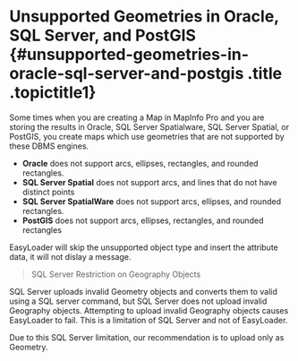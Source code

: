 Unsupported Geometries in Oracle, SQL Server, and PostGIS {#unsupported-geometries-in-oracle-sql-server-and-postgis .title .topictitle1}
=========================================================

Some times when you are creating a Map in MapInfo Pro and you are storing the results in Oracle, SQL Server Spatialware, SQL Server Spatial, or PostGIS, you create maps which use geometries that are not supported by these DBMS engines.

-   **Oracle** does not support arcs, ellipses, rectangles, and rounded rectangles.
-   **SQL Server Spatial** does not support arcs, and lines that do not have distinct points
-   **SQL Server SpatialWare** does not support arcs, ellipses, and rounded rectangles.
-   **PostGIS** does not support arcs, ellipses, rectangles, and rounded rectangles

EasyLoader will skip the unsupported object type and insert the attribute data, it will not dislay a message.

> SQL Server Restriction on Geography Objects

SQL Server uploads invalid Geometry objects and converts them to valid using a SQL server command, but SQL Server does not upload invalid Geography objects. Attempting to upload invalid Geography objects causes EasyLoader to fail. This is a limitation of SQL Server and not of EasyLoader.

Due to this SQL Server limitation, our recommendation is to upload only as Geometry.

